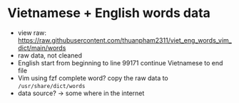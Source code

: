 # Vietnamese + English words data

- view raw: <https://raw.githubusercontent.com/thuanpham2311/viet_eng_words_vim_dict/main/words>
- raw data, not cleaned
- English start from beginning to line 99171 continue Vietnamese to end file
- Vim using fzf complete word? copy the raw data to `/usr/share/dict/words`
- data source? -> some where in the internet
